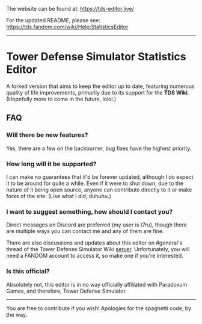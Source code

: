 The website can be found at: https://tds-editor.live/

For the updated README, please see: https://tds.fandom.com/wiki/Help:StatisticsEditor

----------

# Tower Defense Simulator Statistics Editor
A forked version that aims to keep the editor up to date, featuring numerous quality of life improvements, primarily due to its support for the **TDS Wiki**. (Hopefully more to come in the future, lolol.)

## FAQ
### Will there be new features?
Yes, there are a few on the backburner, bug fixes have the highest priority.

### How long will it be supported?
I can make no guarantees that it'd be forever updated, although I do expect it to be around for quite a while. Even if it were to shut down, due to the nature of it being open source, anyone can contribute directly to it or make forks of the site. (Like what I did, duhuhu.)

### I want to suggest something, how should I contact you?
Direct messages on Discord are preferred (my user is t7ru), though there are multiple ways you can contact me and any of them are fine.

There are also discussions and updates about this editor on #general's thread of the Tower Defense Simulator Wiki [server](https://discord.com/invite/eSKUNqJ). Unfortunately, you will need a FANDOM account to access it, so make one if you're interested.

### Is this official?
Absolutely not, this editor is in no way officially affiliated with Paradoxum Games, and therefore, Tower Defense Simulator.

----------

You are free to contribute if you wish! Apologies for the spaghetti code, by the way.
